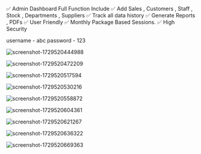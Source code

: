 ✅ Admin Dashboard Full Function Include
✅ Add Sales , Customers , Staff , Stock , Departments , Suppliers
✅ Track all data history
✅ Generate Reports , PDFs
✅ User Friendly
✅ Monthly Package Based Sessions.
✅ High Security  

username - abc
password - 123

![screenshot-1729520444988](https://github.com/user-attachments/assets/fd9e091b-6532-4e23-9295-604deb5378ab)

![screenshot-1729520472209](https://github.com/user-attachments/assets/1206d3f0-5bc6-4cfe-9d14-07d3bc07936c)

![screenshot-1729520517594](https://github.com/user-attachments/assets/4dc679bb-c7c5-4636-92d0-40a1b693e15c)

![screenshot-1729520530216](https://github.com/user-attachments/assets/af82fd02-1ce3-4e1d-aebd-8e924cfff6e4)


![screenshot-1729520558872](https://github.com/user-attachments/assets/5c85dc5b-daee-48a7-9382-420db459b742)

![screenshot-1729520604361](https://github.com/user-attachments/assets/c8a9ada7-8bcc-4300-9119-7301204a5fa1)

![screenshot-1729520621267](https://github.com/user-attachments/assets/a44ef9c7-4cde-4bbe-8fa9-8044f3114ffa)

![screenshot-1729520636322](https://github.com/user-attachments/assets/47c733c2-eea6-4d38-89d6-aa6498178c3e)

![screenshot-1729520669363](https://github.com/user-attachments/assets/3fc4de3a-45bd-4454-a607-40b76aa8d3e6)






